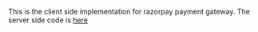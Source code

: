This is the client side implementation for razorpay payment gateway. The server side code is [here](https://github.com/sagarnayak/paymentGatewayServer)
